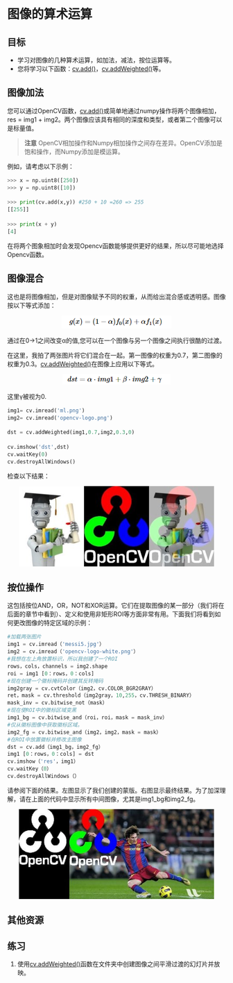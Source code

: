 # 图像的算术运算

## 目标

* 学习对图像的几种算术运算，如加法，减法，按位运算等。
* 您将学习以下函数：[cv.add()](https://docs.opencv.org/4.0.0/d2/de8/group__core__array.html#ga10ac1bfb180e2cfda1701d06c24fdbd6)，[cv.addWeighted()](https://docs.opencv.org/4.0.0/d2/de8/group__core__array.html#gafafb2513349db3bcff51f54ee5592a19)等。

## 图像加法

您可以通过OpenCV函数，[cv.add()](https://docs.opencv.org/4.0.0/d2/de8/group__core__array.html#ga10ac1bfb180e2cfda1701d06c24fdbd6)或简单地通过numpy操作将两个图像相加，res = img1 + img2。两个图像应该具有相同的深度和类型，或者第二个图像可以是标量值。

> **注意**
OpenCV相加操作和Numpy相加操作之间存在差异。OpenCV添加是饱和操作，而Numpy添加是模运算。

例如，请考虑以下示例：

```python
>>> x = np.uint8([250])
>>> y = np.uint8([10])

>>> print(cv.add(x,y)) #250 + 10 =260 => 255
[[255]]

>>> print(x + y)
[4]
```
在将两个图象相加时会发现Opencv函数能够提供更好的结果，所以尽可能地选择Opencv函数。
## 图像混合

这也是将图像相加，但是对图像赋予不同的权重，从而给出混合感或透明感。图像按以下等式添加：

<div align=center>
<img src="/docs/4.0.0/img/function_1.png">
</div>

通过在0->1之间改变α的值,您可以在一个图像与另一个图像之间执行很酷的过渡。

在这里，我拍了两张图片将它们混合在一起。第一图像的权重为0.7，第二图像的权重为0.3。[cv.addWeighted()](https://docs.opencv.org/4.0.0/d2/de8/group__core__array.html#gafafb2513349db3bcff51f54ee5592a19)在图像上应用以下等式。

<div align=center>
<img src="/docs/4.0.0/img/function_2.png">
</div>

这里γ被视为0.

```Python
img1= cv.imread('ml.png')
img2= cv.imread('opencv-logo.png')

dst = cv.addWeighted(img1,0.7,img2,0.3,0)

cv.imshow('dst',dst)
cv.waitKey(0)
cv.destroyAllWindows()
```
检查以下结果：

<div align=center>
<img src="/docs/4.0.0/img/blending.jpg">
</div>


## 按位操作

这包括按位AND，OR，NOT和XOR运算。它们在提取图像的某一部分（我们将在后面的章节中看到）、定义和使用非矩形ROI等方面非常有用。下面我们将看到如何更改图像的特定区域的示例：

```python
#加载两张图片
img1 = cv.imread（'messi5.jpg'）
img2 = cv.imread（'opencv-logo-white.png'）
#我想在左上角放置标识，所以我创建了一个ROI
rows，cols，channels = img2.shape
roi = img1 [0：rows，0：cols]
#现在创建一个徽标掩码并创建其反转掩码
img2gray = cv.cvtColor（img2，cv.COLOR_BGR2GRAY）
ret，mask = cv.threshold（img2gray，10,255，cv.THRESH_BINARY）
mask_inv = cv.bitwise_not（mask）
#现在使ROI中的徽标区域变黑
img1_bg = cv.bitwise_and（roi，roi，mask = mask_inv）
#仅从徽标图像中获取徽标区域。
img2_fg = cv.bitwise_and（img2，img2，mask = mask）
#在ROI中放置徽标并修改主图像
dst = cv.add（img1_bg，img2_fg）
img1 [0：rows，0：cols] = dst
cv.imshow（'res'，img1）
cv.waitKey（0）
cv.destroyAllWindows（）
```

请参阅下面的结果。左图显示了我们创建的蒙版。右图显示最终结果。为了加深理解，请在上面的代码中显示所有中间图像，尤其是img1_bg和img2_fg。
<div align=center>
<img src="/docs/4.0.0/img/overlay.jpg">
</div>

## 其他资源
## 练习
1. 使用[cv.addWeighted()](https://docs.opencv.org/4.0.0/d2/de8/group__core__array.html#gafafb2513349db3bcff51f54ee5592a19)函数在文件夹中创建图像之间平滑过渡的幻灯片并放映。
